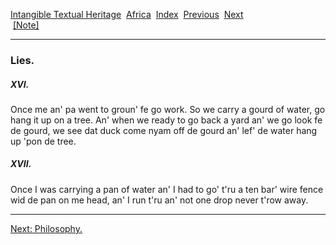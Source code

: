 [Intangible Textual Heritage](../../index)  [Africa](../index) 
[Index](index)  [Previous](jas152)  [Next](jas154)   
 [\[Note\]](jas150n)

------------------------------------------------------------------------

### Lies.

##### XVI.

Once me an' pa went to groun' fe go work. So we carry a gourd of water,
go hang it up on a tree. An' when we ready to go back a yard an' we go
look fe de gourd, we see dat duck come nyam off de gourd an' lef' de
water hang up 'pon de tree.

##### XVII.

Once I was carrying a pan of water an' I had to go' t'ru a ten bar' wire
fence wid de pan on me head, an' I run t'ru an' not one drop never t'row
away.

------------------------------------------------------------------------

[Next: Philosophy.](jas154)
